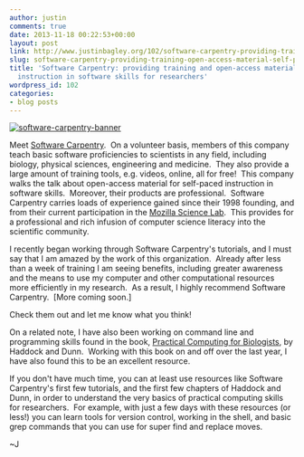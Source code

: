 ```yaml
---
author: justin
comments: true
date: 2013-11-18 00:22:53+00:00
layout: post
link: http://www.justinbagley.org/102/software-carpentry-providing-training-open-access-material-self-paced-instruction-software-skills-researchers
slug: software-carpentry-providing-training-open-access-material-self-paced-instruction-software-skills-researchers
title: 'Software Carpentry: providing training and open-access material for self-paced
  instruction in software skills for researchers'
wordpress_id: 102
categories:
- blog posts
---
```


[![software-carpentry-banner](http://www.justinbagley.org/wp-content/uploads/2013/10/software-carpentry-banner.png)](http://software-carpentry.org/index.html)

Meet [Software Carpentry](http://software-carpentry.org/index.html).  On a volunteer basis, members of this company teach basic software proficiencies to scientists in any field, including biology, physical sciences, engineering and medicine.  They also provide a large amount of training tools, e.g. videos, online, all for free!  This company walks the talk about open-access material for self-paced instruction in software skills.  Moreover, their products are professional.  Software Carpentry carries loads of experience gained since their 1998 founding, and from their current participation in the [Mozilla Science Lab](https://wiki.mozilla.org/ScienceLab).  This provides for a professional and rich infusion of computer science literacy into the scientific community.

I recently began working through Software Carpentry's tutorials, and I must say that I am amazed by the work of this organization.  Already after less than a week of training I am seeing benefits, including greater awareness and the means to use my computer and other computational resources more efficiently in my research.  As a result, I highly recommend Software Carpentry.  [More coming soon.]

Check them out and let me know what you think!

On a related note, I have also been working on command line and programming skills found in the book, [Practical Computing for Biologists](http://www.amazon.com/Practical-Computing-Biologists-Steven-Haddock/dp/0878933913), by Haddock and Dunn.  Working with this book on and off over the last year, I have also found this to be an excellent resource.

If you don't have much time, you can at least use resources like Software Carpentry's first few tutorials, and the first few chapters of Haddock and Dunn, in order to understand the very basics of practical computing skills for researchers.  For example, with just a few days with these resources (or less!) you can learn tools for version control, working in the shell, and basic grep commands that you can use for super find and replace moves.

~J

